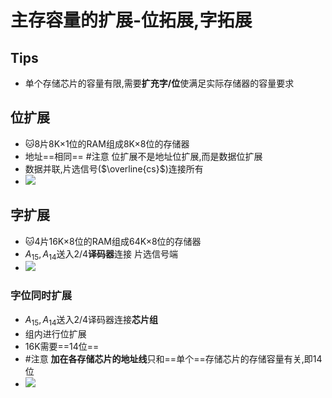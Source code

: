# 主存容量的扩展-位拓展,字拓展
## Tips
- 单个存储芯片的容量有限,需要**扩充字/位**使满足实际存储器的容量要求

## 位扩展
- 🐱8片8K×1位的RAM组成8K×8位的存储器
- 地址==相同== #注意 位扩展不是地址位扩展,而是数据位扩展
- 数据并联,片选信号($\overline{cs}$)连接所有
- ![](Pasted%20image%2020220909153938.png)
## 字扩展
- 🐱4片16K×8位的RAM组成64K×8位的存储器
- $A_{15},A_{14}$送入2/4**译码器**连接 片选信号端
- ![](Pasted%20image%2020220909154953.png)
### 字位同时扩展
- $A_{15},A_{14}$送入2/4译码器连接**芯片组**
- 组内进行位扩展
- 16K需要==14位==
- #注意 **加在各存储芯片的地址线**只和==单个==存储芯片的存储容量有关,即14位
- ![](Pasted%20image%2020220909155457.png)